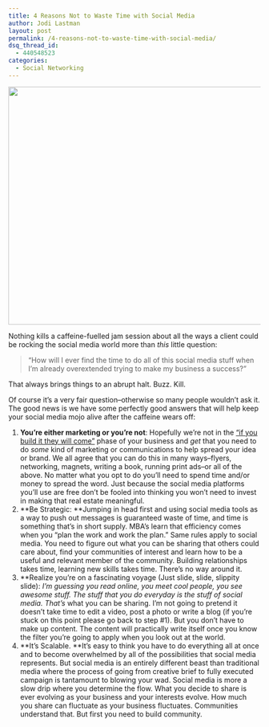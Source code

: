 ```yaml
---
title: 4 Reasons Not to Waste Time with Social Media
author: Jodi Lastman
layout: post
permalink: /4-reasons-not-to-waste-time-with-social-media/
dsq_thread_id:
  - 440548523
categories:
  - Social Networking
---
```

<a href="http://hypenotic.com/meaning-fulmarketing/7098/4-reasons-not-to-waste-time-with-social-media/attachment/screen-shot-2011-10-11-at-4-14-50-pm" rel="attachment wp-att-7102"><img class="aligncenter size-full wp-image-7102" title="Screen shot 2011-10-11 at 4.14.50 PM" src="http://hypenotic.com/wordpress/wp-content/uploads/2011/10/Screen-shot-2011-10-11-at-4.14.50-PM.png" alt="" width="606" height="474" /></a>

Nothing kills a caffeine-fuelled jam session about all the ways a client could be rocking the social media world more than *this* little question:

> &#8220;How will I ever find the time to do all of this social media stuff when I&#8217;m already overextended trying to make my business a success?&#8221;

That always brings things to an abrupt halt. Buzz. Kill.

Of course it&#8217;s a very fair question&#8211;otherwise so many people wouldn&#8217;t ask it. The good news is we have some perfectly good answers that will help keep your social media mojo alive after the caffeine wears off:

1.  **You&#8217;re either marketing or you&#8217;re not**: Hopefully we&#8217;re not in the [&#8220;if you build it they will come&#8221;][1] phase of your business and *get* that you need to do *some* kind of marketing or communications to help spread your idea or brand. We all agree that you can do this in many ways&#8211;flyers, networking, magnets, writing a book, running print ads&#8211;or all of the above. No matter what you opt to do you&#8217;ll need to spend time and/or money to spread the word. Just because the social media platforms you&#8217;ll use are free don&#8217;t be fooled into thinking you won&#8217;t need to invest in making that real estate meaningful.
2.  **Be Strategic: **Jumping in head first and using social media tools as a way to push out messages is guaranteed waste of time, and time is something that&#8217;s in short supply. MBA&#8217;s learn that efficiency comes when you &#8220;plan the work and work the plan.&#8221; Same rules apply to social media. You need to figure out what you can be sharing that others could care about, find your communities of interest and learn how to be a useful and relevant member of the community. Building relationships takes time, learning new skills takes time. There&#8217;s no way around it.
3.  **Realize you&#8217;re on a fascinating voyage (Just slide, slide, slippity slide): **I&#8217;m guessing you read online, you meet cool people, you see awesome stuff. The stuff that you do everyday is the stuff of social media.* That&#8217;s* what you can be sharing. I&#8217;m not going to pretend it doesn&#8217;t take time to edit a video, post a photo or write a blog (if you&#8217;re stuck on this point please go back to step #1). But you don&#8217;t have to make up content. The content will practically write itself once you know the filter you&#8217;re going to apply when you look out at the world.
4.  **It&#8217;s Scalable. **It&#8217;s easy to think you have to do everything all at once and to become overwhelmed by all of the possibilities that social media represents. But social media is an entirely different beast than traditional media where the process of going from creative brief to fully executed campaign is tantamount to blowing your wad. Social media is more a slow drip where you determine the flow. What you decide to share is ever evolving as your business and your interests evolve. How much you share can fluctuate as your business fluctuates. Communities understand that. But first you need to build community.

&nbsp;

 [1]: http://www.imdb.com/title/tt0097351/